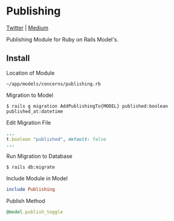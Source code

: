 # Publishing

[Twitter](https://twitter.com/sudoawesome) | [Medium](https://medium.com/@sudoawesome)

Publishing Module for Ruby on Rails Model's.

## Install

Location of Module
```
~/app/models/concerns/publishing.rb
```

Migration to Model
```
$ rails g migration AddPublishingTo{MODEL} published:boolean published_at:datetime
```

Edit Migration File
```ruby
...
t.boolean "published", default: false
...
```

Run Migration to Database
```
$ rails db:migrate
```

Include Module in Model
```ruby
include Publishing
```

Publish Method
```ruby
@model.publish_toggle
```
